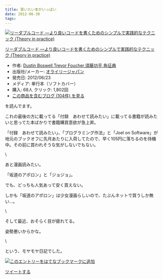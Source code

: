 ```yaml
---
title: 買いたい本がいっぱい
date: 2012-06-30
tags: 
---
```

[![リーダブルコード
―より良いコードを書くためのシンプルで実践的なテクニック (Theory in
practice)](http://ecx.images-amazon.com/images/I/51MgH8Jmr3L._SL160_.jpg "リーダブルコード ―より良いコードを書くためのシンプルで実践的なテクニック (Theory in practice)")](http://www.amazon.co.jp/dp/4873115655/?tag=hatena_st1-22&ascsubtag=d-s2pfr)

[リーダブルコード
―より良いコードを書くためのシンプルで実践的なテクニック (Theory in
practice)](http://www.amazon.co.jp/dp/4873115655/?tag=hatena_st1-22&ascsubtag=d-s2pfr)

-   作者: [Dustin
    Boswell](http://d.hatena.ne.jp/keyword/Dustin%20Boswell),[Trevor
    Foucher](http://d.hatena.ne.jp/keyword/Trevor%20Foucher),[須藤功平](http://d.hatena.ne.jp/keyword/%BF%DC%C6%A3%B8%F9%CA%BF),[角征典](http://d.hatena.ne.jp/keyword/%B3%D1%C0%AC%C5%B5)
-   出版社/メーカー:
    [オライリージャパン](http://d.hatena.ne.jp/keyword/%A5%AA%A5%E9%A5%A4%A5%EA%A1%BC%A5%B8%A5%E3%A5%D1%A5%F3)
-   発売日: 2012/06/23
-   メディア: 単行本（ソフトカバー）
-   購入: 68人 クリック: 1,802回
-   [この商品を含むブログ (104件)
    を見る](http://d.hatena.ne.jp/asin/4873115655)

を読んでます。

これの最後の方に載ってる「付録　あわせて読みたい」に載ってる書籍が読みたいと思ってた本ばかりで書籍購買意欲が急上昇。

「付録　あわせて読みたい」、「プログラミング作法」と「Joel on
Software」が地元のブックオフに先月あたりに入荷してたので、早く105円に落ちるのを待機中。その前に買われそうな気がしないでもない。

\

あと漫画読みたい。

「坂道のアポロン」と「ジョジョ」。

でも、どっちも人気あって安く買えない。

しかも「坂道のアポロン」は少女漫画らしいので、たぶんネットで買うしか無い…。

\

そして最近、おそらく目が疲れてる。

姿勢悪いからかな。

\

という、モヤモヤ日記でした。

[![このエントリーをはてなブックマークに追加](http://b.st-hatena.com/images/entry-button/button-only.gif)](http://b.hatena.ne.jp/entry/http://d.hatena.ne.jp "このエントリーをはてなブックマークに追加")

[ツイートする](http://twitter.com/share)
